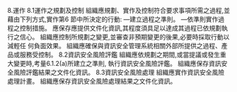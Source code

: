 8.運作
8.1運作之規劃及控制
組織應規劃、實作及控制符合要求事項所需之過程,並藉由下列方式,實作第6
節中所決定的行動:
—建立過程之準則。
—依準則實作過程之控制措施。
應保存應提供文件化資訊,其程度須具足以達成其過程已依規劃執行之信心。
組織應控制所規劃之變更,並審查非預期變更的後果,必要時採取行動以減輕任
何負面效果。
組織應確保與資訊安全管理系統相關外部所提供之過程、產品或服務受控制。
8.2資訊安全風險評鑑
組織應依規劃之期間,或當提議或發生重大變更時,考量6.1.2(a)所建立之準則,
執行資訊安全風險評鑑。
組織應保存資訊安全風險評鑑結果之文件化資訊。
8.3資訊安全風險處理
組織應實作資訊安全風險處理計畫。
組織應保存資訊安全風險處理結果之文件化資訊。
